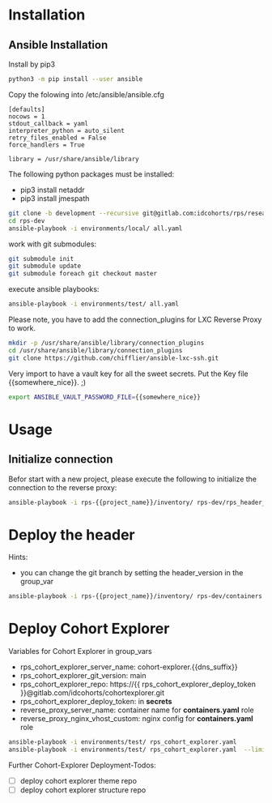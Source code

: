 # Installation 

## Ansible Installation
Install by pip3

```sh
python3 -m pip install --user ansible
```

Copy the folowing into /etc/ansible/ansible.cfg

```
[defaults]
nocows = 1
stdout_callback = yaml
interpreter_python = auto_silent
retry_files_enabled = False
force_handlers = True

library = /usr/share/ansible/library
```

The following python packages must be installed:

* pip3 install netaddr
* pip3 install jmespath

```sh
git clone -b development --recursive git@gitlab.com:idcohorts/rps/research-project-suite.git rps-dev
cd rps-dev
ansible-playbook -i environments/local/ all.yaml
```

work with git submodules:
```sh
git submodule init
git submodule update
git submodule foreach git checkout master
```

execute ansible playbooks:
```sh
ansible-playbook -i environments/test/ all.yaml
```


Please note, you have to add the connection_plugins for LXC Reverse Proxy to work.


```sh
mkdir -p /usr/share/ansible/library/connection_plugins
cd /usr/share/ansible/library/connection_plugins
git clone https://github.com/chifflier/ansible-lxc-ssh.git
```

Very import to have a vault key for all the sweet secrets. Put the Key file {{somewhere_nice}}. ;)

```sh
export ANSIBLE_VAULT_PASSWORD_FILE={{somewhere_nice}}
```

# Usage

## Initialize connection
Befor start with a new project, please execute the following to initialize the connection to the reverse proxy:
```sh
ansible-playbook -i rps-{{project_name}}/inventory/ rps-dev/rps_header_servers.yaml --limit rps_header_servers
```

# Deploy the header
Hints:
- you can change the git branch by setting the header_version in the group_var

```sh
ansible-playbook -i rps-{{project_name}}/inventory/ rps-dev/containers.yaml
```


# Deploy Cohort Explorer

Variables for Cohort Explorer in group_vars
- rps_cohort_explorer_server_name: cohort-explorer.{{dns_suffix}}
- rps_cohort_explorer_git_version: main
- rps_cohort_explorer_repo: https://{{ rps_cohort_explorer_deploy_token }}@gitlab.com/idcohorts/cohortexplorer.git
- rps_cohort_explorer_deploy_token: in **secrets**
- reverse_proxy_server_name: container name for **containers.yaml** role
- reverse_proxy_nginx_vhost_custom: nginx config for **containers.yaml** role


```sh
ansible-playbook -i environments/test/ rps_cohort_explorer.yaml 
ansible-playbook -i environments/test/ rps_cohort_explorer.yaml  --limit rps_cohort_explorer
```

Further Cohort-Explorer Deployment-Todos:

- [ ] deploy cohort explorer theme repo
- [ ] deploy cohort explorer structure repo
